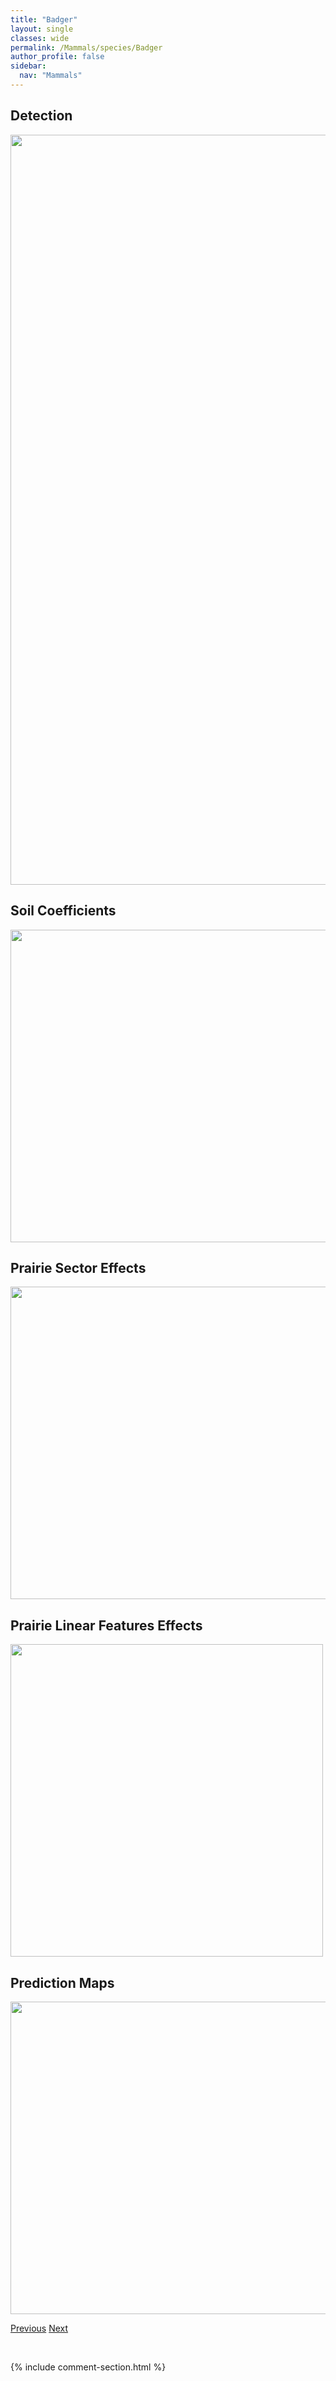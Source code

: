 ```yaml
---
title: "Badger"
layout: single
classes: wide
permalink: /Mammals/species/Badger
author_profile: false
sidebar:
  nav: "Mammals"
---
```


<h2>Detection</h2>

<a href="https://drive.google.com/uc?export=view&id=1apIAe0-L2CKTbDJ0fX-qHBOXr264uSpk">
<img src="https://drive.google.com/uc?export=view&id=1apIAe0-L2CKTbDJ0fX-qHBOXr264uSpk" height = "1200" width = "800">
</a>


<h2>Soil Coefficients</h2>

<a href="https://drive.google.com/uc?export=view&id=1Q3kZXeKfzZZfJyor4IXYvZJE5-qgSl8V">
<img src="https://drive.google.com/uc?export=view&id=1Q3kZXeKfzZZfJyor4IXYvZJE5-qgSl8V" height = "500" width = "1000">
</a>


<h2>Prairie Sector Effects</h2>

<a href="https://drive.google.com/uc?export=view&id=1ob1Z5Rvd28AsWb6M2v5DbsgCUcLWLWm7">
<img src="https://drive.google.com/uc?export=view&id=1ob1Z5Rvd28AsWb6M2v5DbsgCUcLWLWm7" height = "500" width = "1000">
</a>


<h2>Prairie Linear Features Effects</h2>

<a href="https://drive.google.com/uc?export=view&id=1K6p13LHnjNJG8OhSP4I-dSMwUGe4qlCG">
<img src="https://drive.google.com/uc?export=view&id=1K6p13LHnjNJG8OhSP4I-dSMwUGe4qlCG" height = "500" width = "500">
</a>


<h2>Prediction Maps</h2>

<a href="https://drive.google.com/uc?export=view&id=1RfjLX7vov447ags5vrXAO0fR9WxgOfUP">
<img src="https://drive.google.com/uc?export=view&id=1RfjLX7vov447ags5vrXAO0fR9WxgOfUP" height = "500" width = "1000">
</a>


<a href="/DevelopmentWebsite/Mammals/species/WoodlandCaribou" class="pagination--pager" title="Rangifer tarandus caribou">Previous</a> <a href="/DevelopmentWebsite/Mammals/species/Beaver" class="pagination--pager" title="Castor canadensis">Next</a>

<p>&nbsp;</p>

{% include comment-section.html %}
